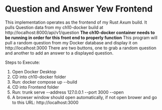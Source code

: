 # Question and Answer Yew Frontend

This implementation operates as the frontend of my Rust Axum build.
It pulls Question data from my ch10-docker build at http://localhost:8000/api/v1/question
**The ch10-docker container needs to be running in order for this front end to properly function**
This program will pull a random question from my Docker database and display it on http://localhost:3000
There are two buttons, one to grab a random question and another to add an answer to a displayed question.


Steps to Execute:
1. Open Docker Desktop
2. CD into ch10-docker folder
3. Run: docker compose up --build
4. CD into Frontend folder
5. Run: trunk serve --address 127.0.0.1 --port 3000 --open
6. A browser window should open automatically, if not open brower and go to this URL: http://localhost:3000




